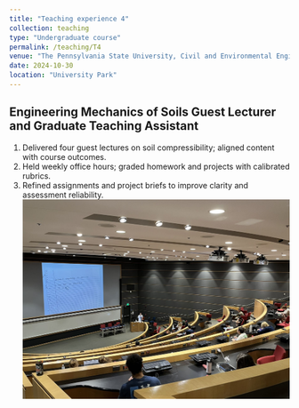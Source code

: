 ```yaml
---
title: "Teaching experience 4"
collection: teaching
type: "Undergraduate course"
permalink: /teaching/T4
venue: "The Pennsylvania State University, Civil and Environmental Engineering"
date: 2024-10-30
location: "University Park"
---
```

Engineering Mechanics of Soils
Guest Lecturer and Graduate Teaching Assistant
----
1. Delivered four guest lectures on soil compressibility; aligned content with course outcomes.
2. Held weekly office hours; graded homework and projects with calibrated rubrics.
3. Refined assignments and project briefs to improve clarity and assessment reliability.
![Lecture](/images/Teaching_lecture.jpg)
